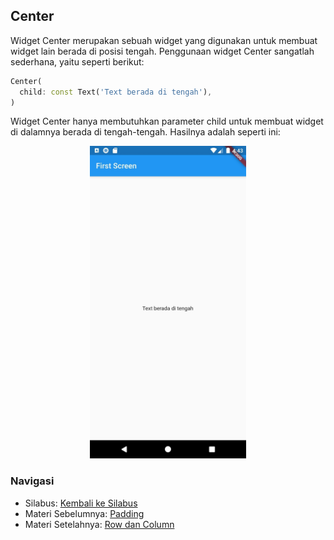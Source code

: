 ## Center
Widget Center merupakan sebuah widget yang digunakan untuk membuat widget lain berada di posisi tengah. Penggunaan widget Center sangatlah sederhana, yaitu seperti berikut:  

```dart
Center(
  child: const Text('Text berada di tengah'),
)
```  

Widget Center hanya membutuhkan parameter child untuk membuat widget di dalamnya berada di tengah-tengah. Hasilnya adalah seperti ini:

<p align="center">
<img src="https://github.com/alfikiafan/ITCLUB-Android-Dev/blob/main/2%20-%20Widget%20(Bagian%201)/assets/2.7%20-%20Center.jpeg?raw=true" alt="Widget Center" style="height: 500px;"/>  
</p>  

### Navigasi
- Silabus: [Kembali ke Silabus](https://github.com/alfikiafan/ITCLUB-Android-Dev)
- Materi Sebelumnya: [Padding](https://github.com/alfikiafan/ITCLUB-Android-Dev/blob/main/2%20-%20Widget%20(Bagian%201)/2.6%20Padding.md)
- Materi Setelahnya: [Row dan Column](https://github.com/alfikiafan/ITCLUB-Android-Dev/blob/main/2%20-%20Widget%20(Bagian%201)/2.8%20Row%20dan%20Column.md)
